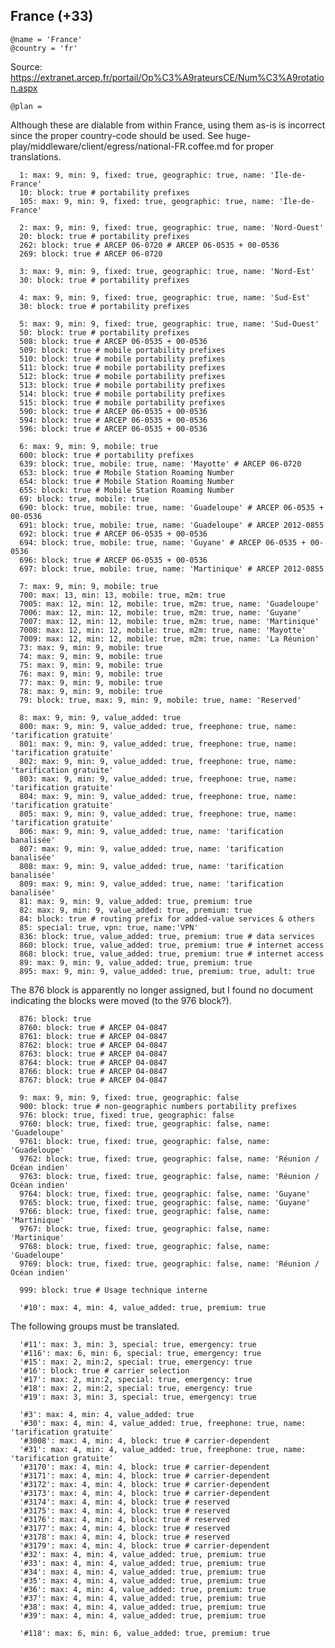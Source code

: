 France (+33)
------------

    @name = 'France'
    @country = 'fr'

Source: https://extranet.arcep.fr/portail/Op%C3%A9rateursCE/Num%C3%A9rotation.aspx

    @plan =

Although these are dialable from within France, using them as-is is incorrect since the proper country-code should be used.
See huge-play/middleware/client/egress/national-FR.coffee.md for proper translations.

      1: max: 9, min: 9, fixed: true, geographic: true, name: 'Île-de-France'
      10: block: true # portability prefixes
      105: max: 9, min: 9, fixed: true, geographic: true, name: 'Île-de-France'

      2: max: 9, min: 9, fixed: true, geographic: true, name: 'Nord-Ouest'
      20: block: true # portability prefixes
      262: block: true # ARCEP 06-0720 # ARCEP 06-0535 + 00-0536
      269: block: true # ARCEP 06-0720

      3: max: 9, min: 9, fixed: true, geographic: true, name: 'Nord-Est'
      30: block: true # portability prefixes

      4: max: 9, min: 9, fixed: true, geographic: true, name: 'Sud-Est'
      30: block: true # portability prefixes

      5: max: 9, min: 9, fixed: true, geographic: true, name: 'Sud-Ouest'
      50: block: true # portability prefixes
      508: block: true # ARCEP 06-0535 + 00-0536
      509: block: true # mobile portability prefixes
      510: block: true # mobile portability prefixes
      511: block: true # mobile portability prefixes
      512: block: true # mobile portability prefixes
      513: block: true # mobile portability prefixes
      514: block: true # mobile portability prefixes
      515: block: true # mobile portability prefixes
      590: block: true # ARCEP 06-0535 + 00-0536
      594: block: true # ARCEP 06-0535 + 00-0536
      596: block: true # ARCEP 06-0535 + 00-0536

      6: max: 9, min: 9, mobile: true
      600: block: true # portability prefixes
      639: block: true, mobile: true, name: 'Mayotte' # ARCEP 06-0720
      653: block: true # Mobile Station Roaming Number
      654: block: true # Mobile Station Roaming Number
      655: block: true # Mobile Station Roaming Number
      69: block: true, mobile: true
      690: block: true, mobile: true, name: 'Guadeloupe' # ARCEP 06-0535 + 00-0536
      691: block: true, mobile: true, name: 'Guadeloupe' # ARCEP 2012-0855
      692: block: true # ARCEP 06-0535 + 00-0536
      694: block: true, mobile: true, name: 'Guyane' # ARCEP 06-0535 + 00-0536
      696: block: true # ARCEP 06-0535 + 00-0536
      697: block: true, mobile: true, name: 'Martinique' # ARCEP 2012-0855

      7: max: 9, min: 9, mobile: true
      700: max: 13, min: 13, mobile: true, m2m: true
      7005: max: 12, min: 12, mobile: true, m2m: true, name: 'Guadeloupe'
      7006: max: 12, min: 12, mobile: true, m2m: true, name: 'Guyane'
      7007: max: 12, min: 12, mobile: true, m2m: true, name: 'Martinique'
      7008: max: 12, min: 12, mobile: true, m2m: true, name: 'Mayotte'
      7009: max: 12, min: 12, mobile: true, m2m: true, name: 'La Réunion'
      73: max: 9, min: 9, mobile: true
      74: max: 9, min: 9, mobile: true
      75: max: 9, min: 9, mobile: true
      76: max: 9, min: 9, mobile: true
      77: max: 9, min: 9, mobile: true
      78: max: 9, min: 9, mobile: true
      79: block: true, max: 9, min: 9, mobile: true, name: 'Reserved'

      8: max: 9, min: 9, value_added: true
      800: max: 9, min: 9, value_added: true, freephone: true, name: 'tarification gratuite'
      801: max: 9, min: 9, value_added: true, freephone: true, name: 'tarification gratuite'
      802: max: 9, min: 9, value_added: true, freephone: true, name: 'tarification gratuite'
      803: max: 9, min: 9, value_added: true, freephone: true, name: 'tarification gratuite'
      804: max: 9, min: 9, value_added: true, freephone: true, name: 'tarification gratuite'
      805: max: 9, min: 9, value_added: true, freephone: true, name: 'tarification gratuite'
      806: max: 9, min: 9, value_added: true, name: 'tarification banalisée'
      807: max: 9, min: 9, value_added: true, name: 'tarification banalisée'
      808: max: 9, min: 9, value_added: true, name: 'tarification banalisée'
      809: max: 9, min: 9, value_added: true, name: 'tarification banalisée'
      81: max: 9, min: 9, value_added: true, premium: true
      82: max: 9, min: 9, value_added: true, premium: true
      84: block: true # routing prefix for added-value services & others
      85: special: true, vpn: true, name:'VPN'
      836: block: true, value_added: true, premium: true # data services
      860: block: true, value_added: true, premium: true # internet access
      868: block: true, value_added: true, premium: true # internet access
      89: max: 9, min: 9, value_added: true, premium: true
      895: max: 9, min: 9, value_added: true, premium: true, adult: true

The 876 block is apparently no longer assigned, but I found no document indicating the blocks were moved (to the 976 block?).

      876: block: true
      8760: block: true # ARCEP 04-0847
      8761: block: true # ARCEP 04-0847
      8762: block: true # ARCEP 04-0847
      8763: block: true # ARCEP 04-0847
      8764: block: true # ARCEP 04-0847
      8766: block: true # ARCEP 04-0847
      8767: block: true # ARCEP 04-0847

      9: max: 9, min: 9, fixed: true, geographic: false
      900: block: true # non-geographic numbers portability prefixes
      976: block: true, fixed: true, geographic: false
      9760: block: true, fixed: true, geographic: false, name: 'Guadeloupe'
      9761: block: true, fixed: true, geographic: false, name: 'Guadeloupe'
      9762: block: true, fixed: true, geographic: false, name: 'Réunion / Océan indien'
      9763: block: true, fixed: true, geographic: false, name: 'Réunion / Océan indien'
      9764: block: true, fixed: true, geographic: false, name: 'Guyane'
      9765: block: true, fixed: true, geographic: false, name: 'Guyane'
      9766: block: true, fixed: true, geographic: false, name: 'Martinique'
      9767: block: true, fixed: true, geographic: false, name: 'Martinique'
      9768: block: true, fixed: true, geographic: false, name: 'Guadeloupe'
      9769: block: true, fixed: true, geographic: false, name: 'Réunion / Océan indien'

      999: block: true # Usage technique interne

      '#10': max: 4, min: 4, value_added: true, premium: true

The following groups must be translated.

      '#11': max: 3, min: 3, special: true, emergency: true
      '#116': max: 6, min: 6, special: true, emergency: true
      '#15': max: 2, min:2, special: true, emergency: true
      '#16': block: true # carrier selection
      '#17': max: 2, min:2, special: true, emergency: true
      '#18': max: 2, min:2, special: true, emergency: true
      '#19': max: 3, min: 3, special: true, emergency: true

      '#3': max: 4, min: 4, value_added: true
      '#30': max: 4, min: 4, value_added: true, freephone: true, name: 'tarification gratuite'
      '#3008': max: 4, min: 4, block: true # carrier-dependent
      '#31': max: 4, min: 4, value_added: true, freephone: true, name: 'tarification gratuite'
      '#3170': max: 4, min: 4, block: true # carrier-dependent
      '#3171': max: 4, min: 4, block: true # carrier-dependent
      '#3172': max: 4, min: 4, block: true # carrier-dependent
      '#3173': max: 4, min: 4, block: true # carrier-dependent
      '#3174': max: 4, min: 4, block: true # reserved
      '#3175': max: 4, min: 4, block: true # reserved
      '#3176': max: 4, min: 4, block: true # reserved
      '#3177': max: 4, min: 4, block: true # reserved
      '#3178': max: 4, min: 4, block: true # reserved
      '#3179': max: 4, min: 4, block: true # carrier-dependent
      '#32': max: 4, min: 4, value_added: true, premium: true
      '#33': max: 4, min: 4, value_added: true, premium: true
      '#34': max: 4, min: 4, value_added: true, premium: true
      '#35': max: 4, min: 4, value_added: true, premium: true
      '#36': max: 4, min: 4, value_added: true, premium: true
      '#37': max: 4, min: 4, value_added: true, premium: true
      '#38': max: 4, min: 4, value_added: true, premium: true
      '#39': max: 4, min: 4, value_added: true, premium: true

      '#118': max: 6, min: 6, value_added: true, premium: true

